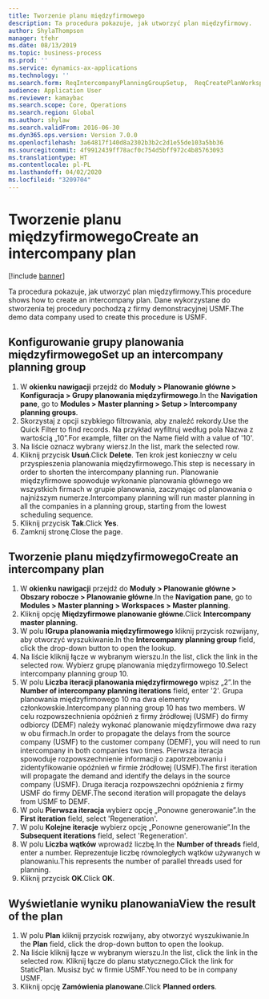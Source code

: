 ```yaml
---
title: Tworzenie planu międzyfirmowego
description: Ta procedura pokazuje, jak utworzyć plan międzyfirmowy.
author: ShylaThompson
manager: tfehr
ms.date: 08/13/2019
ms.topic: business-process
ms.prod: ''
ms.service: dynamics-ax-applications
ms.technology: ''
ms.search.form: ReqIntercompanyPlanningGroupSetup,  ReqCreatePlanWorkspace
audience: Application User
ms.reviewer: kamaybac
ms.search.scope: Core, Operations
ms.search.region: Global
ms.author: shylaw
ms.search.validFrom: 2016-06-30
ms.dyn365.ops.version: Version 7.0.0
ms.openlocfilehash: 3a64817f140d8a2302b3b2c2d1e55de103a5bb36
ms.sourcegitcommit: 4f9912439ff78acf0c754d5bff972c4b85763093
ms.translationtype: HT
ms.contentlocale: pl-PL
ms.lasthandoff: 04/02/2020
ms.locfileid: "3209704"
---
```

# <a name="create-an-intercompany-plan"></a><span data-ttu-id="f3c88-103">Tworzenie planu międzyfirmowego</span><span class="sxs-lookup"><span data-stu-id="f3c88-103">Create an intercompany plan</span></span>

[!include [banner](../../includes/banner.md)]

<span data-ttu-id="f3c88-104">Ta procedura pokazuje, jak utworzyć plan międzyfirmowy.</span><span class="sxs-lookup"><span data-stu-id="f3c88-104">This procedure shows how to create an intercompany plan.</span></span> <span data-ttu-id="f3c88-105">Dane wykorzystane do stworzenia tej procedury pochodzą z firmy demonstracyjnej USMF.</span><span class="sxs-lookup"><span data-stu-id="f3c88-105">The demo data company used to create this procedure is USMF.</span></span>


## <a name="set-up-an-intercompany-planning-group"></a><span data-ttu-id="f3c88-106">Konfigurowanie grupy planowania międzyfirmowego</span><span class="sxs-lookup"><span data-stu-id="f3c88-106">Set up an intercompany planning group</span></span> 
1. <span data-ttu-id="f3c88-107">W **okienku nawigacji** przejdź do **Moduły > Planowanie główne > Konfiguracja > Grupy planowania międzyfirmowego**.</span><span class="sxs-lookup"><span data-stu-id="f3c88-107">In the **Navigation pane**, go to **Modules > Master planning > Setup > Intercompany planning groups**.</span></span> 
2. <span data-ttu-id="f3c88-108">Skorzystaj z opcji szybkiego filtrowania, aby znaleźć rekordy.</span><span class="sxs-lookup"><span data-stu-id="f3c88-108">Use the Quick Filter to find records.</span></span> <span data-ttu-id="f3c88-109">Na przykład wyfiltruj według pola Nazwa z wartością „10”.</span><span class="sxs-lookup"><span data-stu-id="f3c88-109">For example, filter on the Name field with a value of '10'.</span></span>
3. <span data-ttu-id="f3c88-110">Na liście oznacz wybrany wiersz.</span><span class="sxs-lookup"><span data-stu-id="f3c88-110">In the list, mark the selected row.</span></span>
4. <span data-ttu-id="f3c88-111">Kliknij przycisk **Usuń**.</span><span class="sxs-lookup"><span data-stu-id="f3c88-111">Click **Delete**.</span></span> <span data-ttu-id="f3c88-112">Ten krok jest konieczny w celu przyspieszenia planowania międzyfirmowego.</span><span class="sxs-lookup"><span data-stu-id="f3c88-112">This step is necessary in order to shorten the intercompany planning run.</span></span>   <span data-ttu-id="f3c88-113">Planowanie międzyfirmowe spowoduje wykonanie planowania głównego we wszystkich firmach w grupie planowania, zaczynając od planowania o najniższym numerze.</span><span class="sxs-lookup"><span data-stu-id="f3c88-113">Intercompany planning will run master planning in all the companies in a planning group, starting from the lowest scheduling sequence.</span></span>  
5. <span data-ttu-id="f3c88-114">Kliknij przycisk **Tak**.</span><span class="sxs-lookup"><span data-stu-id="f3c88-114">Click **Yes**.</span></span>
6. <span data-ttu-id="f3c88-115">Zamknij stronę.</span><span class="sxs-lookup"><span data-stu-id="f3c88-115">Close the page.</span></span>

## <a name="create-an-intercompany-plan"></a><span data-ttu-id="f3c88-116">Tworzenie planu międzyfirmowego</span><span class="sxs-lookup"><span data-stu-id="f3c88-116">Create an intercompany plan</span></span>
1. <span data-ttu-id="f3c88-117">W **okienku nawigacji** przejdź do **Moduły > Planowanie główne > Obszary robocze > Planowanie główne**.</span><span class="sxs-lookup"><span data-stu-id="f3c88-117">In the **Navigation pane**, go to **Modules > Master planning > Workspaces > Master planning**.</span></span>
2. <span data-ttu-id="f3c88-118">Kliknij opcję **Międzyfirmowe planowanie główne**.</span><span class="sxs-lookup"><span data-stu-id="f3c88-118">Click **Intercompany master planning**.</span></span>  
3. <span data-ttu-id="f3c88-119">W polu **IGrupa planowania międzyfirmowego** kliknij przycisk rozwijany, aby otworzyć wyszukiwanie.</span><span class="sxs-lookup"><span data-stu-id="f3c88-119">In the **Intercompany planning group** field, click the drop-down button to open the lookup.</span></span>
4. <span data-ttu-id="f3c88-120">Na liście kliknij łącze w wybranym wierszu.</span><span class="sxs-lookup"><span data-stu-id="f3c88-120">In the list, click the link in the selected row.</span></span> <span data-ttu-id="f3c88-121">Wybierz grupę planowania międzyfirmowego 10.</span><span class="sxs-lookup"><span data-stu-id="f3c88-121">Select intercompany planning group 10.</span></span>  
5. <span data-ttu-id="f3c88-122">W polu **Liczba iteracji planowania międzyfirmowego** wpisz „2”.</span><span class="sxs-lookup"><span data-stu-id="f3c88-122">In the **Number of intercompany planning iterations** field, enter '2'.</span></span> <span data-ttu-id="f3c88-123">Grupa planowania międzyfirmowego 10 ma dwa elementy członkowskie.</span><span class="sxs-lookup"><span data-stu-id="f3c88-123">Intercompany planning group 10 has two members.</span></span> <span data-ttu-id="f3c88-124">W celu rozpowszechnienia opóźnień z firmy źródłowej (USMF) do firmy odbiorcy (DEMF) należy wykonać planowanie międzyfirmowe dwa razy w obu firmach.</span><span class="sxs-lookup"><span data-stu-id="f3c88-124">In order to propagate the delays from the source company (USMF) to the customer company (DEMF), you will need to run intercompany in both companies two times.</span></span> <span data-ttu-id="f3c88-125">Pierwsza iteracja spowoduje rozpowszechnienie informacji o zapotrzebowaniu i zidentyfikowanie opóźnień w firmie źródłowej (USMF).</span><span class="sxs-lookup"><span data-stu-id="f3c88-125">The first iteration will propagate the demand and identify the delays in the source company (USMF).</span></span> <span data-ttu-id="f3c88-126">Druga iteracja rozpowszechni opóźnienia z firmy USMF do firmy DEMF.</span><span class="sxs-lookup"><span data-stu-id="f3c88-126">The second iteration will propagate the delays from USMF to DEMF.</span></span>  
6. <span data-ttu-id="f3c88-127">W polu **Pierwsza iteracja** wybierz opcję „Ponowne generowanie”.</span><span class="sxs-lookup"><span data-stu-id="f3c88-127">In the **First iteration** field, select 'Regeneration'.</span></span>
7. <span data-ttu-id="f3c88-128">W polu **Kolejne iteracje** wybierz opcję „Ponowne generowanie”.</span><span class="sxs-lookup"><span data-stu-id="f3c88-128">In the **Subsequent iterations** field, select 'Regeneration'.</span></span>
8. <span data-ttu-id="f3c88-129">W polu **Liczba wątków** wprowadź liczbę.</span><span class="sxs-lookup"><span data-stu-id="f3c88-129">In the **Number of threads** field, enter a number.</span></span> <span data-ttu-id="f3c88-130">Reprezentuje liczbę równoległych wątków używanych w planowaniu.</span><span class="sxs-lookup"><span data-stu-id="f3c88-130">This represents the number of parallel threads used for planning.</span></span>  
9. <span data-ttu-id="f3c88-131">Kliknij przycisk **OK**.</span><span class="sxs-lookup"><span data-stu-id="f3c88-131">Click **OK**.</span></span>

## <a name="view-the-result-of-the-plan"></a><span data-ttu-id="f3c88-132">Wyświetlanie wyniku planowania</span><span class="sxs-lookup"><span data-stu-id="f3c88-132">View the result of the plan</span></span>
1. <span data-ttu-id="f3c88-133">W polu **Plan** kliknij przycisk rozwijany, aby otworzyć wyszukiwanie.</span><span class="sxs-lookup"><span data-stu-id="f3c88-133">In the **Plan** field, click the drop-down button to open the lookup.</span></span>
2. <span data-ttu-id="f3c88-134">Na liście kliknij łącze w wybranym wierszu.</span><span class="sxs-lookup"><span data-stu-id="f3c88-134">In the list, click the link in the selected row.</span></span> <span data-ttu-id="f3c88-135">Kliknij łącze do planu statycznego.</span><span class="sxs-lookup"><span data-stu-id="f3c88-135">Click the link for StaticPlan.</span></span> <span data-ttu-id="f3c88-136">Musisz być w firmie USMF.</span><span class="sxs-lookup"><span data-stu-id="f3c88-136">You need to be in company USMF.</span></span>  
3. <span data-ttu-id="f3c88-137">Kliknij opcję **Zamówienia planowane**.</span><span class="sxs-lookup"><span data-stu-id="f3c88-137">Click **Planned orders**.</span></span>

